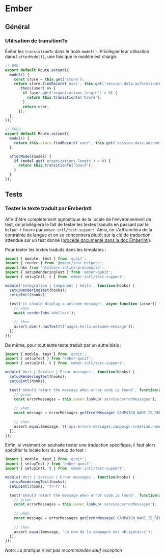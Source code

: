 # Ember

## Général

### Utilisation de transitionTo

Éviter les `transistionTo` dans le hook `model()`. Privilégier leur utilisation dans l’`afterModel()`, une fois que le modèle est chargé.

```javascript
// BAD
export default Route.extend({
  model() {
    const store = this.get('store');
    return store.findRecord('user', this.get('session.data.authenticated.userId'))
      .then((user) => {
        if (user.get('organizations.length') > 0) {
          return this.transitionTo('board');
        }
        return user;
      });
  },
});

// GOOD
export default Route.extend({
  model() {
    return this.store.findRecord('user', this.get('session.data.authenticated.userId'));
  },

  afterModel(model) {
    if (model.get('organizations.length') > 0) {
      return this.transitionTo('board');
    }
  }
});
```

## Tests

### Tester le texte traduit par EmberIntl

Afin d'être complètement agnostique de la locale de l'environnement de test, on privilégiera le fait de tester les textes traduits en passant
par le `helper` `t` fourni par `ember-intl/test-support`. Ainsi, on s'affranchira de la contrainte de langue et on se concentrera plutôt
sur la clé de traduction attendue sur un test donné ([procédé documenté dans la doc EmberIntl](https://ember-intl.github.io/ember-intl/versions/master/docs/guide/testing#t-key-options-)).

Pour tester les textes traduits dans les templates :
```js
import { module, test } from 'qunit';
import { render } from '@ember/test-helpers';
import hbs from 'htmlbars-inline-precompile';
import { setupRenderingTest } from 'ember-qunit';
import { setupIntl, t } from 'ember-intl/test-support';

module('Integration | Component | hello', function(hooks) {
  setupRenderingTest(hooks);
  setupIntl(hooks);
  
  test('it should display a welcome message', async function (assert) {
    // when
    await render(hbs`<Hello/>`);

    // then
    assert.dom().hasText(t('pages.hello.welcome-message'));
  });
});
```

De même, pour tout autre texte traduit par un autre biais :
```js
import { module, test } from 'qunit';
import { setupTest } from 'ember-qunit';
import { setupIntl, t } from 'ember-intl/test-support';

module('Unit | Service | Error messages', function(hooks) {
  setupRenderingTest(hooks);
  setupIntl(hooks);

  test('should return the message when error code is found', function(assert) {
    // given
    const errorMessages = this.owner.lookup('service:errorMessages');
    
    // when
    const message = errorMessages.getErrorMessage('CAMPAIGN_NAME_IS_REQUIRED');
    
    // then
    assert.equal(message, t('api-errors-messages.campaign-creation.name-required'));
  });
});
```

Enfin, si vraiment on souhaite tester une traduction spécifique, il faut alors spécifier la locale lors du setup de test :
```js
import { module, test } from 'qunit';
import { setupTest } from 'ember-qunit';
import { setupIntl, t } from 'ember-intl/test-support';

module('Unit | Service | Error messages', function(hooks) {
  setupRenderingTest(hooks);
  setupIntl(hooks, 'fr-fr');

  test('should return the message when error code is found', function(assert) {
    // given
    const errorMessages = this.owner.lookup('service:errorMessages');
    
    // when
    const message = errorMessages.getErrorMessage('CAMPAIGN_NAME_IS_REQUIRED');
    
    // then
    assert.equal(message, 'Le nom de la campagne est obligatoire');
  });
});
```
*Note: La pratique n'est pas recommandée sauf exception*



